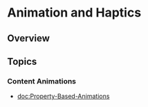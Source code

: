 # Animation and Haptics


## Overview

## Topics

### Content Animations

- <doc:Property-Based-Animations>
